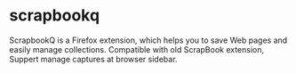 # scrapbookq
ScrapbookQ is a Firefox extension, which helps you to save Web pages and easily manage collections. Compatible with old ScrapBook extension, Suppert manage captures at browser sidebar.
